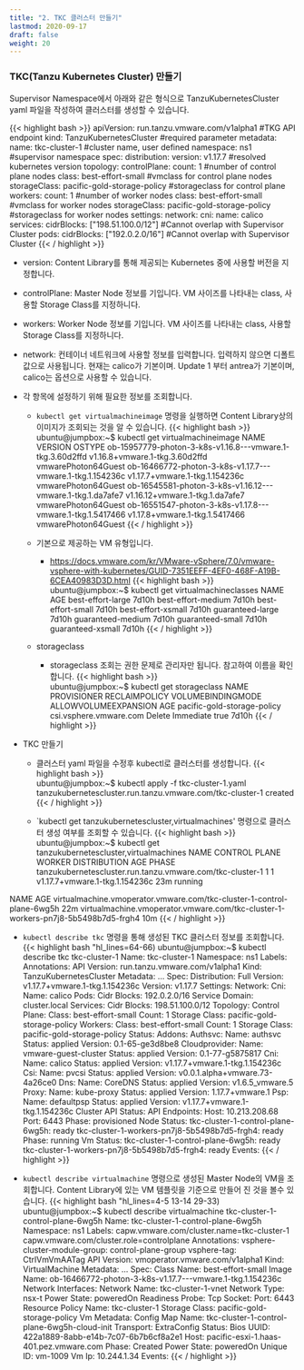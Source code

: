 ```yaml
---
title: "2. TKC 클러스터 만들기"
lastmod: 2020-09-17
draft: false
weight: 20
---
```


### TKC(Tanzu Kubernetes Cluster) 만들기

Supervisor Namespace에서 아래와 같은 형식으로 TanzuKubernetesCluster yaml 파일을 작성하여 클러스터를 생성할 수 있습니다.

{{< highlight bash >}}
apiVersion: run.tanzu.vmware.com/v1alpha1               #TKG API endpoint
kind: TanzuKubernetesCluster                            #required parameter
metadata:
  name: tkc-cluster-1                                   #cluster name, user defined
  namespace: ns1                                        #supervisor namespace
spec:
  distribution:
    version: v1.17.7                                    #resolved kubernetes version
  topology:
    controlPlane:
      count: 1                                          #number of control plane nodes
      class: best-effort-small                          #vmclass for control plane nodes
      storageClass: pacific-gold-storage-policy         #storageclass for control plane
    workers:
      count: 1                                          #number of worker nodes
      class: best-effort-small                          #vmclass for worker nodes
      storageClass: pacific-gold-storage-policy         #storageclass for worker nodes
  settings:
    network:
      cni:
        name: calico
      services:
        cidrBlocks: ["198.51.100.0/12"]        #Cannot overlap with Supervisor Cluster
      pods:
        cidrBlocks: ["192.0.2.0/16"]           #Cannot overlap with Supervisor Cluster
{{< / highlight >}}        

- version: Content Library를 통해 제공되는 Kubernetes 중에 사용할 버전을 지정합니다.
- controlPlane: Master Node 정보를 기입니다. VM 사이즈를 나타내는 class, 사용할 Storage Class를 지정하니다.
- workers: Worker Node 정보를 기입니다. VM 사이즈를 나타내는 class, 사용할 Storage Class를 지정하니다.
- network: 컨테이너 네트워크에 사용할 정보를 입력합니다. 입력하지 않으면 디폴트 값으로 사용됩니다. 현재는 calico가 기본이며. Update 1 부터 antrea가 기본이며, calico는 옵션으로 사용할 수 있습니다.

- 각 항목에 설정하기 위해 필요한 정보를 조회합니다.
  * `kubectl get virtualmachineimage` 명령을 실행하면 Content Library상의 이미지가 조회되는 것을 알 수 있습니다.
{{< highlight bash >}}
ubuntu@jumpbox:~$ kubectl get virtualmachineimage
NAME                                                         VERSION                           OSTYPE
ob-15957779-photon-3-k8s-v1.16.8---vmware.1-tkg.3.60d2ffd    v1.16.8+vmware.1-tkg.3.60d2ffd    vmwarePhoton64Guest
ob-16466772-photon-3-k8s-v1.17.7---vmware.1-tkg.1.154236c    v1.17.7+vmware.1-tkg.1.154236c    vmwarePhoton64Guest
ob-16545581-photon-3-k8s-v1.16.12---vmware.1-tkg.1.da7afe7   v1.16.12+vmware.1-tkg.1.da7afe7   vmwarePhoton64Guest
ob-16551547-photon-3-k8s-v1.17.8---vmware.1-tkg.1.5417466    v1.17.8+vmware.1-tkg.1.5417466    vmwarePhoton64Guest 
{{< / highlight >}}

  * 기본으로 제공하는 VM 유형입니다.
    + https://docs.vmware.com/kr/VMware-vSphere/7.0/vmware-vsphere-with-kubernetes/GUID-7351EEFF-4EF0-468F-A19B-6CEA40983D3D.html
{{< highlight bash >}}  
ubuntu@jumpbox:~$ kubectl get virtualmachineclasses
NAME                 AGE
best-effort-large    7d10h
best-effort-medium   7d10h
best-effort-small    7d10h
best-effort-xsmall   7d10h
guaranteed-large     7d10h
guaranteed-medium    7d10h
guaranteed-small     7d10h
guaranteed-xsmall    7d10h
{{< / highlight >}}

  * storageclass
    + storageclass 조회는 권한 문제로 관리자만 됩니다. 참고하여 이름을 확인합니다.
{{< highlight bash >}}    
ubuntu@jumpbox:~$ kubectl get storageclass
NAME                          PROVISIONER              RECLAIMPOLICY   VOLUMEBINDINGMODE   ALLOWVOLUMEEXPANSION   AGE
pacific-gold-storage-policy   csi.vsphere.vmware.com   Delete          Immediate           true                   7d10h
{{< / highlight >}}

- TKC 만들기
  * 클러스터 yaml 파일을 수정후 kubectl로 클러스터를 생성합니다.
{{< highlight bash >}}  
ubuntu@jumpbox:~$ kubectl apply -f tkc-cluster-1.yaml 
tanzukubernetescluster.run.tanzu.vmware.com/tkc-cluster-1 created
{{< / highlight >}}

  * `kubectl get tanzukubernetescluster,virtualmachines' 명령으로 클러스터 생성 여부를 조회할 수 있습니다.
{{< highlight bash >}} 
ubuntu@jumpbox:~$ kubectl get tanzukubernetescluster,virtualmachines
NAME                                                        CONTROL PLANE   WORKER   DISTRIBUTION                     AGE   PHASE
tanzukubernetescluster.run.tanzu.vmware.com/tkc-cluster-1   1               1        v1.17.7+vmware.1-tkg.1.154236c   23m   running

NAME                                                                                AGE
virtualmachine.vmoperator.vmware.com/tkc-cluster-1-control-plane-6wg5h              22m
virtualmachine.vmoperator.vmware.com/tkc-cluster-1-workers-pn7j8-5b5498b7d5-frgh4   10m
{{< / highlight >}}

  * `kubectl describe tkc` 명령을 통해 생성된 TKC 클러스터 정보를 조회합니다.
{{< highlight bash "hl_lines=64-66)
ubuntu@jumpbox:~$ kubectl describe tkc tkc-cluster-1
Name:         tkc-cluster-1
Namespace:    ns1
Labels:       <none>
Annotations:  API Version:  run.tanzu.vmware.com/v1alpha1
Kind:         TanzuKubernetesCluster
Metadata:
...
Spec:
  Distribution:
    Full Version:  v1.17.7+vmware.1-tkg.1.154236c
    Version:       v1.17.7
  Settings:
    Network:
      Cni:
        Name:  calico
      Pods:
        Cidr Blocks:
          192.0.2.0/16
      Service Domain:  cluster.local
      Services:
        Cidr Blocks:
          198.51.100.0/12
  Topology:
    Control Plane:
      Class:          best-effort-small
      Count:          1
      Storage Class:  pacific-gold-storage-policy
    Workers:
      Class:          best-effort-small
      Count:          1
      Storage Class:  pacific-gold-storage-policy
Status:
  Addons:
    Authsvc:
      Name:     authsvc
      Status:   applied
      Version:  0.1-65-ge3d8be8
    Cloudprovider:
      Name:     vmware-guest-cluster
      Status:   applied
      Version:  0.1-77-g5875817
    Cni:
      Name:     calico
      Status:   applied
      Version:  v1.17.7+vmware.1-tkg.1.154236c
    Csi:
      Name:     pvcsi
      Status:   applied
      Version:  v0.0.1.alpha+vmware.73-4a26ce0
    Dns:
      Name:     CoreDNS
      Status:   applied
      Version:  v1.6.5_vmware.5
    Proxy:
      Name:     kube-proxy
      Status:   applied
      Version:  1.17.7+vmware.1
    Psp:
      Name:     defaultpsp
      Status:   applied
      Version:  v1.17.7+vmware.1-tkg.1.154236c
  Cluster API Status:
    API Endpoints:
      Host:  10.213.208.68
      Port:  6443
    Phase:   provisioned
  Node Status:
    tkc-cluster-1-control-plane-6wg5h:             ready
    tkc-cluster-1-workers-pn7j8-5b5498b7d5-frgh4:  ready
  Phase:                                           running
  Vm Status:
    tkc-cluster-1-control-plane-6wg5h:             ready
    tkc-cluster-1-workers-pn7j8-5b5498b7d5-frgh4:  ready
Events:                                            <none>
{{< / highlight >}}

  * `kubectl describe virtualmachine` 명령으로 생성된 Master Node의 VM을 조회합니다. Content Library에 있는 VM 템플릿을 기준으로 만들어 진 것을 볼수 있습니다.
{{< highlight bash "hl_lines=4-5 13-14 29-33)
ubuntu@jumpbox:~$ kubectl describe virtualmachine tkc-cluster-1-control-plane-6wg5h
Name:         tkc-cluster-1-control-plane-6wg5h
Namespace:    ns1
Labels:       capw.vmware.com/cluster.name=tkc-cluster-1
              capw.vmware.com/cluster.role=controlplane
Annotations:  vsphere-cluster-module-group: control-plane-group
              vsphere-tag: CtrlVmVmAATag
API Version:  vmoperator.vmware.com/v1alpha1
Kind:         VirtualMachine
Metadata:
...
Spec:
  Class Name:  best-effort-small
  Image Name:  ob-16466772-photon-3-k8s-v1.17.7---vmware.1-tkg.1.154236c
  Network Interfaces:
    Network Name:  tkc-cluster-1-vnet
    Network Type:  nsx-t
  Power State:     poweredOn
  Readiness Probe:
    Tcp Socket:
      Port:              6443
  Resource Policy Name:  tkc-cluster-1
  Storage Class:         pacific-gold-storage-policy
  Vm Metadata:
    Config Map Name:  tkc-cluster-1-control-plane-6wg5h-cloud-init
    Transport:        ExtraConfig
Status:
  Bios UUID:    422a1889-8abb-e14b-7c07-6b7b6cf8a2e1
  Host:         pacific-esxi-1.haas-401.pez.vmware.com
  Phase:        Created
  Power State:  poweredOn
  Unique ID:    vm-1009
  Vm Ip:        10.244.1.34
Events:         <none>
{{< / highlight >}}